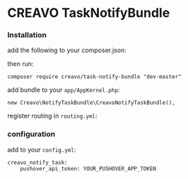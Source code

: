 # CREAVO TaskNotifyBundle

### Installation

add the following to your composer.json:


then run:

    composer require creavo/task-notify-bundle "dev-master"
    
add bundle to your `app/AppKernel.php`:

    new Creavo\NotifyTaskBundle\CreavoNotifyTaskBundle(),
    
register routing in `routing.yml`:


### configuration

add to your `config.yml`:

    creavo_notify_task:
        pushover_api_token: YOUR_PUSHOVER_APP_TOKEN
 